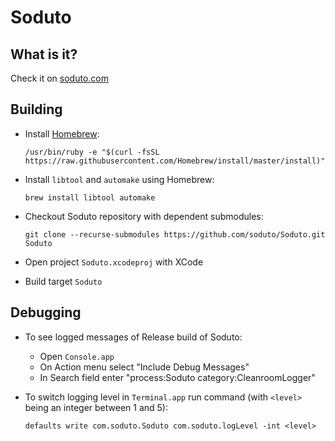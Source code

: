 # Soduto

## What is it?

Check it on [soduto.com](https://www.soduto.com)

## Building

* Install [Homebrew](https://brew.sh/):

    `/usr/bin/ruby -e "$(curl -fsSL https://raw.githubusercontent.com/Homebrew/install/master/install)"`

* Install `libtool` and `automake` using Homebrew:

    `brew install libtool automake`

* Checkout Soduto repository with dependent submodules: 

    `git clone --recurse-submodules https://github.com/soduto/Soduto.git Soduto`

* Open project `Soduto.xcodeproj` with XCode
* Build target `Soduto`

## Debugging

* To see logged messages of Release build of Soduto:
    * Open `Console.app`
    * On Action menu select "Include Debug Messages"
    * In Search field enter "process:Soduto category:CleanroomLogger"

* To switch logging level in `Terminal.app` run command (with `<level>` being an integer between 1 and 5):

    `defaults write com.soduto.Soduto com.soduto.logLevel -int <level>`
